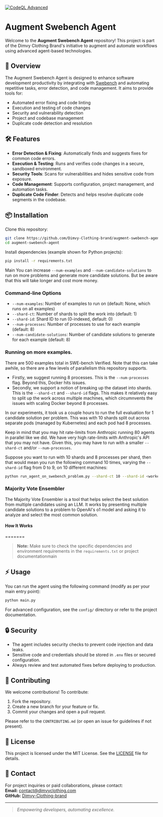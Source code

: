 [![CodeQL Advanced](https://github.com/nodoubtz/augment-swebench-agent/actions/workflows/codeql.yml/badge.svg)](https://github.com/nodoubtz/augment-swebench-agent/actions/workflows/codeql.yml)

# Augment Swebench Agent

Welcome to the **Augment Swebench Agent** repository! This project is part of the Dimvy Clothing Brand's initiative to augment and automate workflows using advanced agent-based technologies.

## 🚀 Overview

The Augment Swebench Agent is designed to enhance software development productivity by integrating with [Swebench](https://github.com/princeton-nlp/SWE-bench) and automating repetitive tasks, error detection, and code management. It aims to provide tools for:

- Automated error fixing and code linting
- Execution and testing of code changes
- Security and vulnerability detection
- Project and codebase management
- Duplicate code detection and resolution

## 🛠️ Features

- **Error Detection & Fixing**: Automatically finds and suggests fixes for common code errors.
- **Execution & Testing**: Runs and verifies code changes in a secure, sandboxed environment.
- **Security Tools**: Scans for vulnerabilities and hides sensitive code from exposure.
- **Code Management**: Supports configuration, project management, and automation tasks.
- **Duplicate Code Finder**: Detects and helps resolve duplicate code segments in the codebase.

## 📦 Installation

Clone this repository:

```bash
git clone https://github.com/Dimvy-Clothing-brand/augment-swebench-agent.git
cd augment-swebench-agent
```

Install dependencies (example shown for Python projects):

```bash
pip install -r requirements.txt
```

Main
You can increase `--num-examples` and `--num-candidate-solutions` to run on more problems and generate more candidate solutions. But be aware that this will take longer and cost more money.

### Command-line Options

- `--num-examples`: Number of examples to run on (default: None, which runs on all examples)
- `--shard-ct`: Number of shards to split the work into (default: 1)
- `--shard-id`: Shard ID to run (0-indexed, default: 0)
- `--num-processes`: Number of processes to use for each example (default: 8)
- `--num-candidate-solutions`: Number of candidate solutions to generate for each example (default: 8)

### Running on more examples.

There are 500 examples total in SWE-bench Verified. Note that this can take awhile, so there are a few levels of parallelism this repository supports.
- Firstly, we suggest running 8 processes. This is the `--num-processes` flag. Beyond this, Docker hits issues.
- Secondly, we support a notion of breaking up the dataset into shards. This is the `--shard-ct` and `--shard-id` flags. This makes it relatively easy to split up the work across multiple machines, which circumnvents the issues with scaling Docker beyond 8 processes.

In our experiments, it took us a couple hours to run the full evaluation for 1 candidate solution per problem. This was
with 10 shards split out across separate pods (managed by Kubernetes) and each pod had 8 processes.

Keep in mind that you may hit rate-limits from Anthropic running 80 agents in parallel like we did. We have very high rate-limits with Anthropic's API that you may not have. Given this, you may have to run with a smaller `--shard-ct` and/or `--num-processes`.

Suppose you want to run with 10 shards and 8 processes per shard, then that would mean you run the following command 10 times, varying the `--shard-id` flag from 0 to 9, on 10 different machines:
```bash
python run_agent_on_swebench_problem.py --shard-ct 10 --shard-id <worker_index> > logs.out 2> logs.err
```

### Majority Vote Ensembler

The Majority Vote Ensembler is a tool that helps select the best solution from multiple candidates using an LLM. It works by presenting multiple candidate solutions to a problem to OpenAI's o1 model and asking it to analyze and select the most common solution.

#### How It Works
=======
> **Note:** Make sure to check the specific dependencies and environment requirements in the `requirements.txt` or project documentationmain

## ⚡ Usage

You can run the agent using the following command (modify as per your main entry point):

```bash
python main.py
```

For advanced configuration, see the `config/` directory or refer to the project documentation.

## 🔒 Security

- The agent includes security checks to prevent code injection and data leaks.
- Sensitive code and credentials should be stored in `.env` files or secured configuration.
- Always review and test automated fixes before deploying to production.

## 💬 Contributing

We welcome contributions! To contribute:

1. Fork the repository.
2. Create a new branch for your feature or fix.
3. Commit your changes and open a pull request.

Please refer to the `CONTRIBUTING.md` (or open an issue for guidelines if not present).

## 📄 License

This project is licensed under the MIT License. See the [LICENSE](LICENSE) file for details.

## 📧 Contact

For project inquiries or paid collaborations, please contact:  
**Email:** contact@dimvyclothing.com  
**GitHub:** [Dimvy-Clothing-brand](https://github.com/Dimvy-Clothing-brand)

---

> *Empowering developers, automating excellence.*
